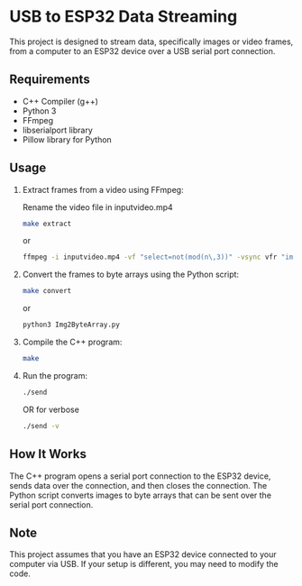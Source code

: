 # USB to ESP32 Data Streaming

This project is designed to stream data, specifically images or video frames, from a computer to an ESP32 device over a USB serial port connection. 

## Requirements

- C++ Compiler (g++)
- Python 3
- FFmpeg
- libserialport library
- Pillow library for Python

## Usage

1. Extract frames from a video using FFmpeg:

    Rename the video file in inputvideo.mp4

    ```bash
    make extract
    ```
    or
    ```bash
    ffmpeg -i inputvideo.mp4 -vf "select=not(mod(n\,3))" -vsync vfr "images/output_%03d.png"
    ```

2. Convert the frames to byte arrays using the Python script:

    ```bash
    make convert
    ```
    or

    ```bash
    python3 Img2ByteArray.py
    ```
    

3. Compile the C++ program:

    ```bash
    make
    ```

4. Run the program:

    ```bash
    ./send
    ```
    OR for verbose
    ```bash
    ./send -v
    ```


## How It Works

The C++ program opens a serial port connection to the ESP32 device, sends data over the connection, and then closes the connection. The Python script converts images to byte arrays that can be sent over the serial port connection.

## Note

This project assumes that you have an ESP32 device connected to your computer via USB. If your setup is different, you may need to modify the code.